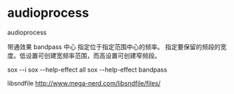 # audioprocess
audioprocess

带通效果 bandpass
中心   指定位于指定范围中心的频率。
       指定要保留的频段的宽度。低设置可创建宽频率范围，而高设置可创建窄频段。
       
sox --i
sox --help-effect all
sox --help-effect bandpass

libsndfile
http://www.mega-nerd.com/libsndfile/files/

